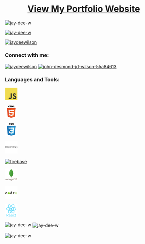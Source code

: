 <h1 align="center"> <a href="https://jaydeew.netlify.app"> View My Portfolio Website </a></h1>
<p align="left"> <img src="https://komarev.com/ghpvc/?username=jay-dee-w&label=Profile%20views&color=0e75b6&style=flat" alt="jay-dee-w" /> </p>

<p align="left"> <a href="https://github.com/ryo-ma/github-profile-trophy"><img src="https://github-profile-trophy.vercel.app/?username=jay-dee-w" alt="jay-dee-w" /></a> </p>

<p align="left"> <a href="https://twitter.com/jaydeewilson" target="blank"><img src="https://img.shields.io/twitter/follow/jaydeewilson?logo=twitter&style=for-the-badge" alt="jaydeewilson" /></a> </p>

<h3 align="left">Connect with me:</h3>
<p align="left">
<a href="https://twitter.com/jaydeewilson" target="blank"><img align="center" src="https://raw.githubusercontent.com/rahuldkjain/github-profile-readme-generator/master/src/images/icons/Social/twitter.svg" alt="jaydeewilson" height="30" width="40" /></a>
  <a href="https://linkedin.com/in/john-desmond-jd-wilson-55a84613" target="blank"><img align="center" src="https://raw.githubusercontent.com/rahuldkjain/github-profile-readme-generator/master/src/images/icons/Social/linked-in-alt.svg" alt="john-desmond-jd-wilson-55a84613" height="30" width="40" /></a>
</p>

<h3 align="left">Languages and Tools:</h3>
<p align="left"> 

<a href="https://developer.mozilla.org/en-US/docs/Web/JavaScript" target="_blank"> <img src="https://raw.githubusercontent.com/devicons/devicon/master/icons/javascript/javascript-original.svg" alt="javascript" width="40" height="40"/> </a> 

<a href="https://www.w3.org/html/" target="_blank"> <img src="https://raw.githubusercontent.com/devicons/devicon/master/icons/html5/html5-original-wordmark.svg" alt="html5" width="40" height="40"/> </a>

<a href="https://www.w3schools.com/css/" target="_blank"> <img src="https://raw.githubusercontent.com/devicons/devicon/master/icons/css3/css3-original-wordmark.svg" alt="css3" width="40" height="40"/> </a>

<a href="https://expressjs.com" target="_blank"> <img src="https://raw.githubusercontent.com/devicons/devicon/master/icons/express/express-original-wordmark.svg" alt="express" width="40" height="40"/> </a> 

<a href="https://firebase.google.com/" target="_blank"> <img src="https://www.vectorlogo.zone/logos/firebase/firebase-icon.svg" alt="firebase" width="40" height="40"/> </a> 

<a href="https://www.mongodb.com/" target="_blank"> <img src="https://raw.githubusercontent.com/devicons/devicon/master/icons/mongodb/mongodb-original-wordmark.svg" alt="mongodb" width="40" height="40"/> </a> 

<a href="https://nodejs.org" target="_blank"> <img src="https://raw.githubusercontent.com/devicons/devicon/master/icons/nodejs/nodejs-original-wordmark.svg" alt="nodejs" width="40" height="40"/> </a> 

<a href="https://reactjs.org/" target="_blank"> <img src="https://raw.githubusercontent.com/devicons/devicon/master/icons/react/react-original-wordmark.svg" alt="react" width="40" height="40"/> </a> </p>

<p><img align="left" src="https://github-readme-stats.vercel.app/api/top-langs?username=jay-dee-w&show_icons=true&locale=en&layout=compact" alt="jay-dee-w" /></p>

<p>&nbsp;<img align="center" src="https://github-readme-stats.vercel.app/api?username=jay-dee-w&show_icons=true&locale=en" alt="jay-dee-w" /></p>

<p><img align="center" src="https://github-readme-streak-stats.herokuapp.com/?user=jay-dee-w&" alt="jay-dee-w" /></p>

